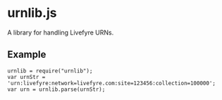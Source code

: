 # urnlib.js
A library for handling Livefyre URNs.

## Example
    urnlib = require("urnlib");
    var urnStr = 'urn:livefyre:network=livefyre.com:site=123456:collection=100000';
    var urn = urnlib.parse(urnStr);
